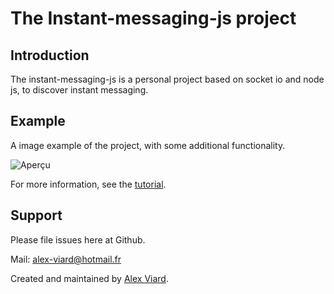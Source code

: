 # The Instant-messaging-js project

## Introduction

The instant-messaging-js is a personal project based on socket io and node js, to discover instant messaging.

##  Example

A image example of the project, with some additional functionality.

![Aperçu](img/example-node-project.png "example messaging project")

For more information, see the [tutorial](https://socket.io/get-started/chat).

## Support

Please file issues here at Github.

Mail: alex-viard@hotmail.fr 

Created and maintained by [Alex Viard](https://github.com/AlexViard).
